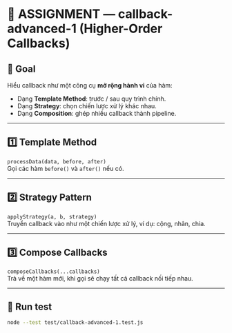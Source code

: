 # 📘 ASSIGNMENT — callback-advanced-1 (Higher-Order Callbacks)

## 🎯 Goal
Hiểu callback như một công cụ **mở rộng hành vi** của hàm:
- Dạng **Template Method**: trước / sau quy trình chính.
- Dạng **Strategy**: chọn chiến lược xử lý khác nhau.
- Dạng **Composition**: ghép nhiều callback thành pipeline.

---

## 1️⃣ Template Method
`processData(data, before, after)`  
Gọi các hàm `before()` và `after()` nếu có.

---

## 2️⃣ Strategy Pattern
`applyStrategy(a, b, strategy)`  
Truyền callback vào như một chiến lược xử lý, ví dụ: cộng, nhân, chia.

---

## 3️⃣ Compose Callbacks
`composeCallbacks(...callbacks)`  
Trả về một hàm mới, khi gọi sẽ chạy tất cả callback nối tiếp nhau.

---

## 🧪 Run test
```bash
node --test test/callback-advanced-1.test.js
```
